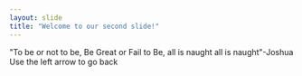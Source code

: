 ```yaml
---
layout: slide
title: "Welcome to our second slide!"
---
```

"To be or not to be, Be Great or Fail to Be, all is naught all is naught"-Joshua
Use the left arrow to go back
